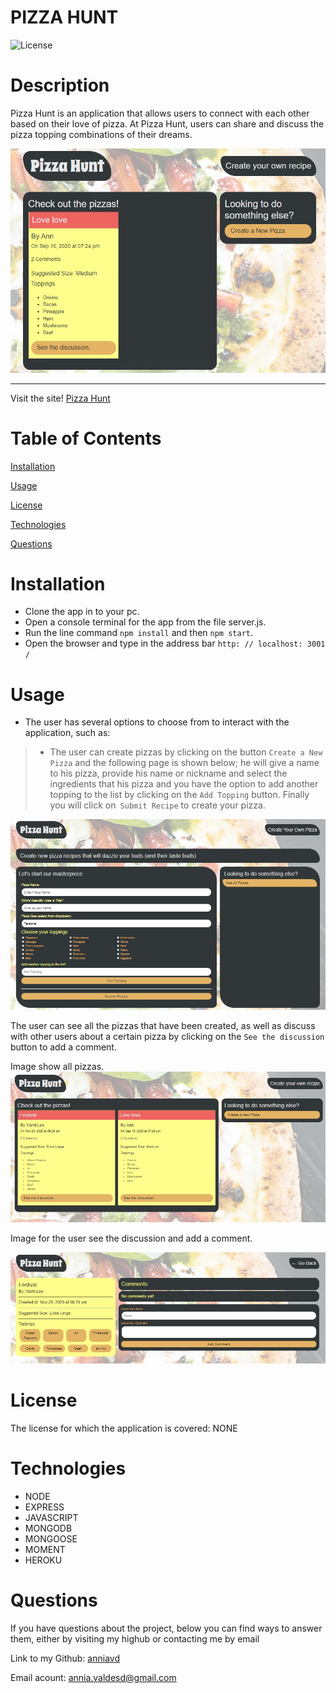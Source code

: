 # PIZZA HUNT



![License](https://img.shields.io/badge/License-NONE-grenn.svg)
  

# Description

Pizza Hunt is an application that allows users to connect with each other based on their love of pizza. At Pizza Hunt, users can share and discuss the pizza topping combinations of their dreams.

   ![Homepage](public/assets/images/homepage.jpg)
 _____________________________________________________________________
 Visit the site! [Pizza Hunt](https://tranquil-refuge-93011.herokuapp.com/)

# Table of Contents

[Installation](#Installation)

[Usage](#Usage)

[License](#License)

[Technologies](#Technologies)

[Questions](#Questions)


  
# Installation 
 - Clone the app in to your pc.
- Open a console terminal for the app from the file server.js.
- Run the line command `npm install` and then `npm start`.
- Open the browser and type in the address bar `http: // localhost: 3001 /`



# Usage 
 -  The user has several options to choose from to interact with the application, such as:


> - The user can create pizzas by clicking on the button `Create a New Pizza` and the following page is shown below; he will give a name to his pizza, provide his name or nickname and select the ingredients that his pizza and you have the option to add another topping to the list by clicking on the `Add Topping` button. Finally you will click on` Submit Recipe` to create your pizza.


 ![forms create pizza](public/assets/images/create-pizza.jpg)


The user can see all the pizzas that have been created, as well as discuss with other users about a certain pizza by clicking on the `See the discussion` button to add a comment.

Image show all pizzas.
![page with all pizzas](public/assets/images/all-pizzas.jpg)

Image for the user see the discussion and add a comment.

 ![ form  to add a comment](public/assets/images/add-comment.jpg)


# License
The license for which the application is covered:
NONE 

# Technologies 
 - NODE
 - EXPRESS
 - JAVASCRIPT
 - MONGODB
 - MONGOOSE
 - MOMENT
 - HEROKU




# Questions

  If you have questions about the project, below you can find ways to answer them, either by visiting my highub or contacting me by email
  
  Link to my Github: [anniavd](https://github.com/anniavd)

  
  Email acount: [annia.valdesd@gmail.com](mailto:annia.valdesd@gmail.com)
    

